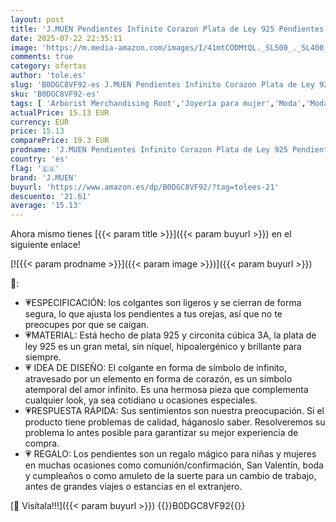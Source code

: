 ```yaml
---
layout: post
title: 'J.MUEN Pendientes Infinito Corazon Plata de Ley 925 Pendientes Colgantes de Circonia Cúbicapara Mujer Joyas para Novia Esposa Madre'
date: 2025-07-22 22:35:11
image: 'https://m.media-amazon.com/images/I/41mtCODMtQL._SL500_._SL400_.jpg'
comments: true
category: ofertas
author: 'tole.es'
slug: 'B0DGC8VF92-es J.MUEN Pendientes Infinito Corazon Plata de Ley 925...'
sku: 'B0DGC8VF92-es'
tags: [ 'Arborist Merchandising Root','Joyería para mujer','Moda','Moda Mujer','Ofertas de moda de verano','Pendientes para mujer','Self Service','Special Features Stores','c8538d25-3af9-48d3-aeff-5f3ce5572a36_0','c8538d25-3af9-48d3-aeff-5f3ce5572a36_3001','de','j.muen','ley','plata','🇪🇸', ]
actualPrice: 15.13 EUR
currency: EUR
price: 15.13
comparePrice: 19.3 EUR
prodname: 'J.MUEN Pendientes Infinito Corazon Plata de Ley 925 Pendientes Colgantes de Circonia Cúbicapara Mujer Joyas para Novia Esposa Madre'
country: 'es'
flag: '🇪🇸'
brand: 'J.MUEN'
buyurl: 'https://www.amazon.es/dp/B0DGC8VF92/?tag=tolees-21'
descuento: '21.61'
average: '15.13'
---
```


Ahora mismo tienes [{{< param title >}}]({{< param buyurl >}}) en el siguiente enlace!

[![{{< param prodname >}}]({{< param image >}})]({{< param buyurl >}})

🔎:

- 💗ESPECIFICACIÓN: los colgantes son ligeros y se cierran de forma segura, lo que ajusta los pendientes a tus orejas, así que no te preocupes por que se caigan.
- 💗MATERIAL: Está hecho de plata 925 y circonita cúbica 3A, la plata de ley 925 es un gran metal, sin níquel, hipoalergénico y brillante para siempre.
- 💗 IDEA DE DISEÑO: El colgante en forma de símbolo de infinito, atravesado por un elemento en forma de corazón, es un símbolo atemporal del amor infinito. Es una hermosa pieza que complementa cualquier look, ya sea cotidiano u ocasiones especiales.
- 💗RESPUESTA RÁPIDA: Sus sentimientos son nuestra preocupación. Si el producto tiene problemas de calidad, háganoslo saber. Resolveremos su problema lo antes posible para garantizar su mejor experiencia de compra.
- 💗 REGALO: Los pendientes son un regalo mágico para niñas y mujeres en muchas ocasiones como comunión/confirmación, San Valentín, boda y cumpleaños o como amuleto de la suerte para un cambio de trabajo, antes de grandes viajes o estancias en el extranjero.

[🛒 Visítala!!!]({{< param buyurl >}})
{{<world>}}B0DGC8VF92{{</world>}}
